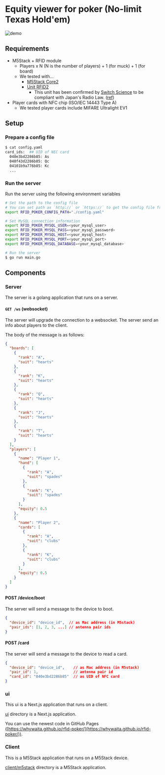 # Equity viewer for poker (No-limit Texas Hold'em)

![demo](./doc/media/demo.gif)

## Requirements

- M5Stack + RFID module
  - Players x N (N is the number of players) + 1 (for muck) + 1 (for board)
  - We tested with...
    - [M5Stack Core2](https://docs.m5stack.com/en/core/core2)
    - [Unit RFID2](https://docs.m5stack.com/en/unit/rfid2)
      - This unit has been confirmed by [Switch Science](https://www.switch-science.com/products/8301) to be compliant with Japan's Radio Law. ([ref](https://mag.switch-science.com/2022/05/24/m5stack-3/))
- Player cards with NFC chip (ISO/IEC 14443 Type A)
  - We tested player cards include MIFARE Ultralight EV1

## Setup

### Prepare a config file

```bash
$ cat config.yaml
card_ids:  ## UID of NEC card
  040e3bd2286b85: As
  040f43d2286b85: Qc
  04101b9a776b85: Kc
  ...
```

### Run the server

Run the server using the following environment variables

```bash
# Set the path to the config file
# You can set path as `http://` or `https://` to get the config file from the server.
export RFID_POKER_CONFIG_PATH="./config.yaml"

# Set MySQL connection information
export RFID_POKER_MYSQL_USER=<your_mysql_user>
export RFID_POKER_MYSQL_PASS=<your_mysql_password>
export RFID_POKER_MYSQL_HOST=<your_mysql_host>
export RFID_POKER_MYSQL_PORT=<your_mysql_port>
export RFID_POKER_MYSQL_DATABASE=<your_mysql_database>

# Run the server
$ go run main.go
```

## Components

### Server

The server is a golang application that runs on a server.

#### `GET /ws` (websocket)

The server will upgrade the connection to a websocket. The server send an info about players to the client.

The body of the message is as follows:

```json
{
  "boards": [
    {
      "rank": "A",
      "suit": "hearts"
    },
    {
      "rank": "K",
      "suit": "hearts"
    },
    {
      "rank": "Q",
      "suit": "hearts"
    },
    {
      "rank": "J",
      "suit": "hearts"
    },
    {
      "rank": "T",
      "suit": "hearts"
    }
  ],
  "players": [
    {
      "name": "Player 1",
      "hand": [
        {
          "rank": "A",
          "suit": "spades"
        },
        {
          "rank": "K",
          "suit": "spades"
        }
      ],
      "equity": 0.5
    },
    {
      "name": "Player 2",
      "cards": [
        {
          "rank": "A",
          "suit": "clubs"
        },
        {
          "rank": "K",
          "suit": "clubs"
        }
      ],
      "equity": 0.5
    }
  ]
}
```

#### POST /device/boot

The server will send a message to the device to boot.

```json
{
  "device_id": "device_id",  // as Mac address (in M5stack)
  "pair_ids": [1, 2, 3, ...] // antenna pair ids
}
```

#### POST /card

The server will send a message to the device to read a card.

```json
{
  "device_id": "device_id",    // as Mac address (in M5stack)
  "pair_id": 1,                // antenna pair id
  "card_id": "040e3bd2286b85"  // as UID of NFC card
}
```

### ui

This ui is a Next.js application that runs on a client.

[ui](./ui) directory is a Next.js application.

You can use the newest code in GitHub Pages ([https://whywaita.github.io/rfid-poker/](https://whywaita.github.io/rfid-poker/)).

### Client

This is a M5Stack application that runs on a M5Stack device.

[client/m5stack](./client/m5stack) directory is a M5Stack application.